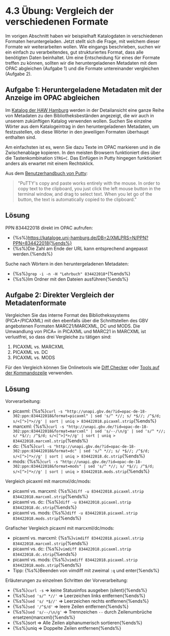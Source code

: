 # 4.3 Übung: Vergleich der verschiedenen Formate

Im vorigen Abschnitt haben wir beispielhaft Katalogdaten in verschiedenen Formaten heruntergeladen. Jetzt stellt sich die Frage, mit welchem dieser Formate wir weiterarbeiten wollen. Wie eingangs beschrieben, suchen wir ein einfach zu verarbeitendes, gut strukturiertes Format, dass alle benötigten Daten beinhaltet. Um eine Entscheidung für eines der Formate treffen zu können, sollten wir die heruntergeladenen Metadaten mit dem OPAC abgleichen (Aufgabe 1) und die Formate untereinander vergleichen (Aufgabe 2).

## Aufgabe 1: Heruntergeladene Metadaten mit der Anzeige im OPAC abgleichen

Im [Katalog der HAW Hamburg](https://kataloge.uni-hamburg.de/LNG=DU/DB=2/) werden in der Detailansicht eine ganze Reihe von Metadaten zu den Bibliotheksbeständen angezeigt, die wir auch in unserem zukünftigen Katalog verwenden wollen. Suchen Sie einzelne Wörter aus dem Katalogeintrag in den heruntergeladenen Metadaten, um festzustellen, ob diese Wörter in den jeweiligen Formaten überhaupt enthalten sind.

Am einfachsten ist es, wenn Sie dazu Texte im OPAC markieren und in die Zwischenablage kopieren. In den meisten Browsern funktioniert dies über die Tastenkombination ```STRG+C```. Das Einfügen in Putty hingegen funktioniert anders als erwartet mit einem Rechtsklick.

Aus dem [Benutzerhandbuch von Putty](http://the.earth.li/~sgtatham/putty/0.52/htmldoc/Chapter3.html#3.1.1):
> "PuTTY's copy and paste works entirely with the mouse. In order to copy text to the clipboard, you just click the left mouse button in the terminal window, and drag to select text. When you let go of the button, the text is automatically copied to the clipboard."

## Lösung

PPN 834422018 direkt im OPAC aufrufen:
* {%s%}https://kataloge.uni-hamburg.de/DB=2/XMLPRS=N/PPN?PPN=834422018{%ends%}
* {%s%}Die Zahl am Ende der URL kann entsprechend angepasst werden.{%ends%}

Suche nach Wörtern in den heruntergeladenen Metadaten:
* {%s%}```grep -i -n -H "Lehrbuch" 834422018*```{%ends%}
* {%s%}Im Ordner mit den Dateien ausführen{%ends%}

## Aufgabe 2: Direkter Vergleich der Metadatenformate

Vergleichen Sie das interne Format des Bibliothekssystems (PICA+/PICAXML) mit den ebenfalls über die Schnittstellen des GBV angebotenen Formaten MARC21/MARCXML, DC und MODS. Die Umwandlung von PICA+ in PICAXML und MARC21 in MARCXML ist verlustfrei, so dass drei Vergleiche zu tätigen sind:
1. PICAXML vs. MARCXML
2. PICAXML vs. DC
3. PICAXML vs. MODS

Für den Vergleich können Sie Onlinetools wie [Diff Checker](https://www.diffchecker.com/) oder [Tools auf der Kommandozeile](http://www.tecmint.com/best-linux-file-diff-tools-comparison/) verwenden.

## Lösung

Vorverarbeitung:
* picaxml: {%s%}```curl -s "http://unapi.gbv.de/?id=opac-de-18-302:ppn:834422018&format=picaxml" | sed 's/^ *//; s/ *$//; /^$/d; s/<[^>]*>//g' | sort | uniq > 834422018.picaxml.strip```{%ends%}
* marcxml: {%s%}```curl -s "http://unapi.gbv.de/?id=opac-de-18-302:ppn:834422018&format=marcxml" | sed 's/--/\n/g' | sed 's/^ *//; s/ *$//; /^$/d; s/<[^>]*>//g' | sort | uniq > 834422018.marcxml.strip```{%ends%}
* dc: {%s%}```curl -s "http://unapi.gbv.de/?id=opac-de-18-302:ppn:834422018&format=dc" | sed 's/^ *//; s/ *$//; /^$/d; s/<[^>]*>//g' | sort | uniq > 834422018.dc.strip```{%ends%}
* mods: {%s%}```curl -s "http://unapi.gbv.de/?id=opac-de-18-302:ppn:834422018&format=mods" | sed 's/^ *//; s/ *$//; /^$/d; s/<[^>]*>//g' | sort | uniq > 834422018.mods.strip```{%ends%}

Vergleich picaxml mit marcmxl/dc/mods:
* picaxml vs. marcxml: {%s%}```diff -u 834422018.picaxml.strip 834422018.marcxml.strip```{%ends%}
* picaxml vs. dc: {%s%}```diff -u 834422018.picaxml.strip 834422018.dc.strip```{%ends%}
* picaxml vs. mods: {%s%}```diff -u 834422018.picaxml.strip 834422018.mods.strip```{%ends%}

Grafischer Vergleich picaxml mit marcxml/dc/mods:
* picaxml vs. marcxml: {%s%}```vimdiff 834422018.picaxml.strip 834422018.marcxml.strip```{%ends%}
* picaxml vs. dc: {%s%}```vimdiff 834422018.picaxml.strip 834422018.dc.strip```{%ends%}
* picaxml vs. mods: {%s%}```vimdiff 834422018.picaxml.strip 834422018.mods.strip```{%ends%}
* Tipp: {%s%}Beenden von vimdiff mit zweimal ```:q``` und enter{%ends%}

Erläuterungen zu einzelnen Schritten der Vorverarbeitung:
* {%s%}```curl -s``` => keine Statusinfos ausgeben (silent){%ends%}
* {%s%}```sed 's/^ *//'``` => Leerzeichen links entfernen{%ends%}
* {%s%}```sed 's/ *$//'``` => Leerzeichen rechts entfernen{%ends%}
* {%s%}```sed '/^$/d'``` => leere Zeilen entfernen{%ends%}
* {%s%}```sed 's/--/\n/g'``` => Trennzeichen ```--``` durch Zeilenumbrüche ersetzen(marcxml){%ends%}
* {%s%}sort => Alle Zeilen alphanumerisch sortieren{%ends%}
* {%s%}uniq => Doppelte Zeilen entfernen{%ends%}